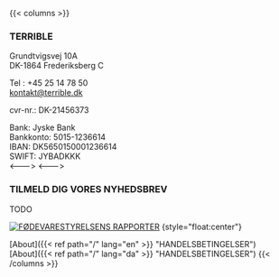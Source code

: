 ---
---
{{< columns >}}
### TERRIBLE  
Grundtvigsvej 10A  
DK-1864 Frederiksberg C  

Tel : +45 25 14 78 50  
kontakt@terrible.dk 

cvr-nr.: DK-21456373

Bank: Jyske Bank  
Bankkonto: 5015-1236614  
IBAN: DK5650150001236614  
SWIFT: JYBADKKK  
<---> 
<---> 
### TILMELD DIG VORES NYHEDSBREV

TODO

[![FØDEVARESTYRELSENS RAPPORTER](https://www.terrible.dk/wp-content/uploads/smiley-elite-1-e1514474830701.png)](http://www.findsmiley.dk/533114)
{style="float:center"}

[About]({{< ref  path="/"   lang="en" >}} "HANDELSBETINGELSER")  
[About]({{< ref  path="/"   lang="da" >}} "HANDELSBETINGELSER")
{{< /columns >}}
